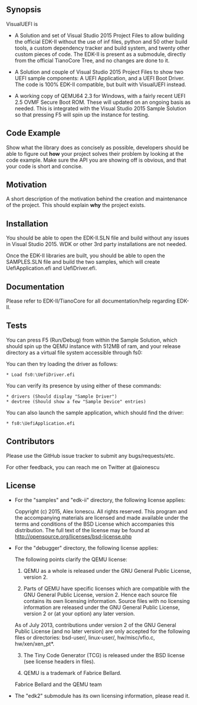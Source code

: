 ## Synopsis

VisualUEFI is 

* A Solution and set of Visual Studio 2015 Project Files to allow building the official EDK-II without the use of inf files, python and 50 other build tools, a custom dependency tracker and build system, and twenty other custom pieces of code.
  The EDK-II is present as a submodule, directly from the official TianoCore Tree, and no changes are done to it.

* A Solution and couple of Visual Studio 2015 Project Files to show two UEFI sample components: A UEFI Application, and a UEFI Boot Driver. The code is 100% EDK-II compatible, but built with VisualUEFI instead.

* A working copy of QEMU64 2.3 for Windows, with a fairly recent UEFI 2.5 OVMF Secure Boot ROM. These will updated on an ongoing basis as needed. This is integrated with the Visual Studio 2015 Sample Solution so that pressing F5 will spin up the instance for testing.

## Code Example

Show what the library does as concisely as possible, developers should be able to figure out **how** your project solves their problem by looking at the code example. Make sure the API you are showing off is obvious, and that your code is short and concise.

## Motivation

A short description of the motivation behind the creation and maintenance of the project. This should explain **why** the project exists.

## Installation

You should be able to open the EDK-II.SLN file and build without any issues in Visual Studio 2015. WDK or other 3rd party installations are not needed.

Once the EDK-II libraries are built, you should be able to open the SAMPLES.SLN file and build the two samples, which will create UefiApplication.efi and UefiDriver.efi. 

## Documentation

Please refer to EDK-II/TianoCore for all documentation/help regarding EDK-II.

## Tests

You can press F5 (Run/Debug) from within the Sample Solution, which should spin up the QEMU instance with 512MB of ram, and your release directory as a virtual file system accessible through fs0:

You can then try loading the driver as follows:

	* Load fs0:\UefiDriver.efi

You can verify its presence by using either of these commands:

	* drivers (Should display "Sample Driver")
	* devtree (Should show a few "Sample Device" entries)

You can also launch the sample application, which should find the driver:

	* fs0:\UefiApplication.efi

## Contributors

Please use the GitHub issue tracker to submit any bugs/requests/etc.

For other feedback, you can reach me on Twitter at @aionescu

## License

* For the "samples" and "edk-ii" directory, the following license applies:

	Copyright (c) 2015, Alex Ionescu. All rights reserved.
	This program and the accompanying materials are licensed and made available under
	the terms and conditions of the BSD License which accompanies this distribution. 
	The full text of the license may be found at
	http://opensource.org/licenses/bsd-license.php

* For the "debugger" directory, the following license applies:

	The following points clarify the QEMU license:

	1) QEMU as a whole is released under the GNU General Public License,
	version 2.

	2) Parts of QEMU have specific licenses which are compatible with the
	GNU General Public License, version 2. Hence each source file contains
	its own licensing information.  Source files with no licensing information
	are released under the GNU General Public License, version 2 or (at your
	option) any later version.

	As of July 2013, contributions under version 2 of the GNU General Public
	License (and no later version) are only accepted for the following files
	or directories: bsd-user/, linux-user/, hw/misc/vfio.c, hw/xen/xen_pt*.

	3) The Tiny Code Generator (TCG) is released under the BSD license
	   (see license headers in files).

	4) QEMU is a trademark of Fabrice Bellard.

	Fabrice Bellard and the QEMU team

* The "edk2" submodule has its own licensing information, please read it.
